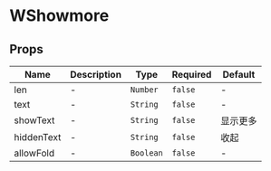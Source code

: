 # WShowmore

## Props

<!-- @vuese:WShowmore:props:start -->
|Name|Description|Type|Required|Default|
|---|---|---|---|---|
|len|-|`Number`|`false`|-|
|text|-|`String`|`false`|-|
|showText|-|`String`|`false`|显示更多|
|hiddenText|-|`String`|`false`|收起|
|allowFold|-|`Boolean`|`false`|-|

<!-- @vuese:WShowmore:props:end -->


